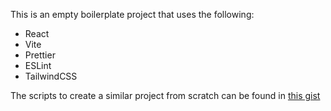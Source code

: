 This is an empty boilerplate project that uses the following:

- React
- Vite
- Prettier
- ESLint
- TailwindCSS

The scripts to create a similar project from scratch can be found in [this gist](https://gist.github.com/carlostorresg-com/36bc4d4ad23809f639c731d7a9502f99)